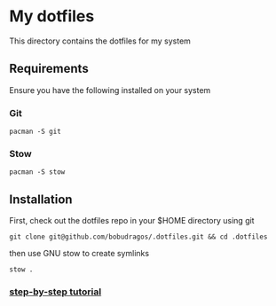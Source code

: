 # My dotfiles

This directory contains the dotfiles for my system

## Requirements

Ensure you have the following installed on your system

### Git

```
pacman -S git
```

### Stow

```
pacman -S stow
```

## Installation

First, check out the dotfiles repo in your $HOME directory using git

```
git clone git@github.com/bobudragos/.dotfiles.git && cd .dotfiles
```

then use GNU stow to create symlinks

```
stow .
```

### [step-by-step tutorial](https://www.youtube.com/watch?v=y6XCebnB9gs&ab_channel=DreamsofAutonomy)
